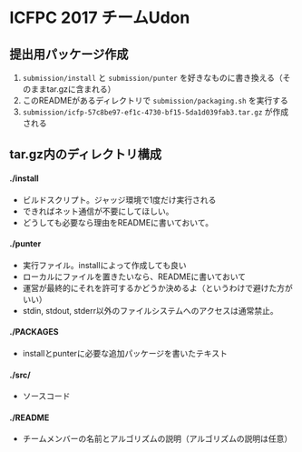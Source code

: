 # ICFPC 2017 チームUdon

## 提出用パッケージ作成

1. `submission/install` と `submission/punter` を好きなものに書き換える（そのままtar.gzに含まれる）
1. このREADMEがあるディレクトリで `submission/packaging.sh` を実行する
1. `submission/icfp-57c8be97-ef1c-4730-bf15-5da1d039fab3.tar.gz` が作成される

## tar.gz内のディレクトリ構成

#### ./install
* ビルドスクリプト。ジャッジ環境で1度だけ実行される
* できればネット通信が不要にしてほしい。
* どうしても必要なら理由をREADMEに書いておいて。

#### ./punter
* 実行ファイル。installによって作成しても良い
* ローカルにファイルを置きたいなら、READMEに書いておいて
* 運営が最終的にそれを許可するかどうか決めるよ（というわけで避けた方がいい）
* stdin, stdout, stderr以外のファイルシステムへのアクセスは通常禁止。

#### ./PACKAGES
* installとpunterに必要な追加パッケージを書いたテキスト

#### ./src/
* ソースコード

#### ./README
* チームメンバーの名前とアルゴリズムの説明（アルゴリズムの説明は任意）
